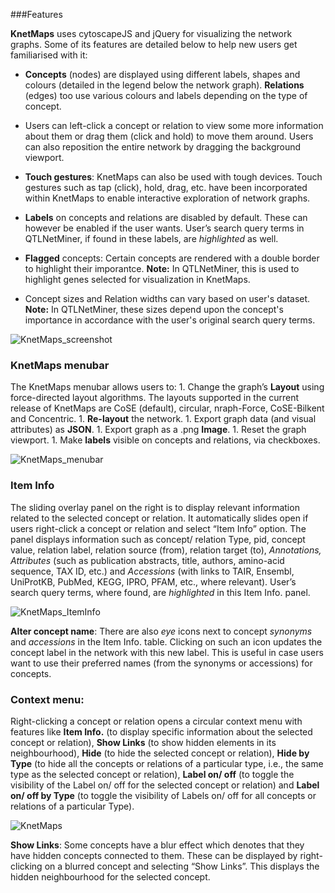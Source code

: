 ###Features

**KnetMaps** uses cytoscapeJS and jQuery for visualizing the network graphs. Some of its features are detailed below to help new users get familiarised with it:

* **Concepts** (nodes) are displayed using different labels, shapes and colours (detailed in the legend below the network graph). **Relations** (edges) too use various colours and labels depending on the type of concept.

* Users can left-click a concept or relation to view some more information about them or drag them (click and hold) to move them around. Users can also reposition the entire network by dragging the background viewport.

* **Touch gestures**: KnetMaps can also be used with tough devices. Touch gestures such as tap (click), hold, drag, etc. have been incorporated within KnetMaps to enable interactive exploration of network graphs.

* **Labels** on concepts and relations are disabled by default. These can however be enabled if the user wants. User’s search query terms in QTLNetMiner, if found in these labels, are _highlighted_ as well.

* **Flagged** concepts: Certain concepts are rendered with a double border to highlight their imporantce. **Note:** In QTLNetMiner, this is used to highlight genes selected for visualization in KnetMaps. 

* Concept sizes and Relation widths can vary based on user's dataset. **Note:** In QTLNetMiner, these sizes depend upon the concept's importance in accordance with the user's original search query terms.

![KnetMaps_screenshot](https://ondex.rothamsted.ac.uk/QTLNetMiner/KnetMaps_demo.png)

### KnetMaps menubar
The KnetMaps menubar allows users to: 
    1. Change the graph’s **Layout** using force-directed layout algorithms. The layouts supported in the current release of KnetMaps are CoSE (default), circular, nraph-Force, CoSE-Bilkent and Concentric.
    1. **Re-layout** the network.
    1. Export graph data (and visual attributes) as **JSON**.
    1. Export graph as a .png **Image**.
    1. Reset the graph viewport.
    1. Make **labels** visible on concepts and relations, via checkboxes.

![KnetMaps_menubar](https://ondex.rothamsted.ac.uk/QTLNetMiner/KnetMaps_manuBar.png)

### Item Info
The sliding overlay panel on the right is to display relevant information related to the selected concept or relation. It automatically slides open if users right-click a concept or relation and select “Item Info” option. The panel displays information such as concept/ relation Type, pid, concept value, relation label, relation source (from), relation target (to), _Annotations, Attributes_ (such as publication abstracts, title, authors, amino-acid sequence, TAX ID, etc.) and _Accessions_ (with links to TAIR, Ensembl, UniProtKB, PubMed, KEGG, IPRO, PFAM, etc., where relevant). User’s search query terms, where found, are _highlighted_ in this Item Info. panel.

![KnetMaps_ItemInfo](https://ondex.rothamsted.ac.uk/QTLNetMiner/KnetMaps_itemInfo.png)

**Alter concept name**: There are also <i>eye</i> icons next to concept <i>synonyms</i> and <i>accessions</i> in the Item Info. table. Clicking on such an icon updates the concept label in the network with this new label. This is useful in case users want to use their preferred names (from the synonyms or accessions) for concepts.

### Context menu:
Right-clicking a concept or relation opens a circular context menu with features like **Item Info.** (to display specific information about the selected concept or relation), **Show Links** (to show hidden elements in its neighbourhood), **Hide** (to hide the selected concept or relation), **Hide by Type** (to hide all the concepts or relations of a particular type, i.e., the same type as the selected concept or relation), **Label on/ off** (to toggle the visibility of the Label on/ off for the selected concept or relation) and **Label on/ off by Type** (to toggle the visibility of Labels on/ off for all concepts or relations of a particular Type). 

![KnetMaps](https://ondex.rothamsted.ac.uk/QTLNetMiner/NewNetworkViewer.png)

**Show Links**: Some concepts have a blur effect which denotes that they have hidden concepts connected to them. These can be displayed by right-clicking on a blurred concept and selecting “Show Links”. This displays the hidden neighbourhood for the selected concept.
